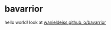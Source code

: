 # bavarrior

hello world! look at [wanieldeiss.github.io/bavarrior](https://wanieldeiss.github.io/bavarrior)